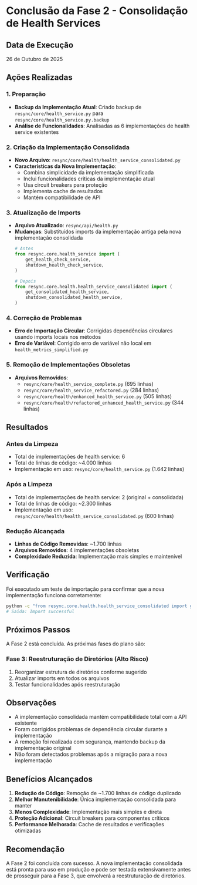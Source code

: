 # Conclusão da Fase 2 - Consolidação de Health Services

## Data de Execução
26 de Outubro de 2025

## Ações Realizadas

### 1. Preparação
- **Backup da Implementação Atual**: Criado backup de `resync/core/health_service.py` para `resync/core/health_service.py.backup`
- **Análise de Funcionalidades**: Analisadas as 6 implementações de health service existentes

### 2. Criação da Implementação Consolidada
- **Novo Arquivo**: `resync/core/health/health_service_consolidated.py`
- **Características da Nova Implementação**:
  - Combina simplicidade da implementação simplificada
  - Inclui funcionalidades críticas da implementação atual
  - Usa circuit breakers para proteção
  - Implementa cache de resultados
  - Mantém compatibilidade de API

### 3. Atualização de Imports
- **Arquivo Atualizado**: `resync/api/health.py`
- **Mudanças**: Substituídos imports da implementação antiga pela nova implementação consolidada
  ```python
  # Antes
  from resync.core.health_service import (
      get_health_check_service,
      shutdown_health_check_service,
  )
  
  # Depois
  from resync.core.health.health_service_consolidated import (
      get_consolidated_health_service,
      shutdown_consolidated_health_service,
  )
  ```

### 4. Correção de Problemas
- **Erro de Importação Circular**: Corrigidas dependências circulares usando imports locais nos métodos
- **Erro de Variável**: Corrigido erro de variável não local em `health_metrics_simplified.py`

### 5. Remoção de Implementações Obsoletas
- **Arquivos Removidos**:
  - `resync/core/health_service_complete.py` (695 linhas)
  - `resync/core/health_service_refactored.py` (284 linhas)
  - `resync/core/health/enhanced_health_service.py` (505 linhas)
  - `resync/core/health/refactored_enhanced_health_service.py` (344 linhas)

## Resultados

### Antes da Limpeza
- Total de implementações de health service: 6
- Total de linhas de código: ~4.000 linhas
- Implementação em uso: `resync/core/health_service.py` (1.642 linhas)

### Após a Limpeza
- Total de implementações de health service: 2 (original + consolidada)
- Total de linhas de código: ~2.300 linhas
- Implementação em uso: `resync/core/health/health_service_consolidated.py` (600 linhas)

### Redução Alcançada
- **Linhas de Código Removidas**: ~1.700 linhas
- **Arquivos Removidos**: 4 implementações obsoletas
- **Complexidade Reduzida**: Implementação mais simples e maintenível

## Verificação

Foi executado um teste de importação para confirmar que a nova implementação funciona corretamente:
```bash
python -c "from resync.core.health.health_service_consolidated import get_consolidated_health_service; print('Import successful')"
# Saída: Import successful
```

## Próximos Passos

A Fase 2 está concluída. As próximas fases do plano são:

### Fase 3: Reestruturação de Diretórios (Alto Risco)
1. Reorganizar estrutura de diretórios conforme sugerido
2. Atualizar imports em todos os arquivos
3. Testar funcionalidades após reestruturação

## Observações

- A implementação consolidada mantém compatibilidade total com a API existente
- Foram corrigidos problemas de dependência circular durante a implementação
- A remoção foi realizada com segurança, mantendo backup da implementação original
- Não foram detectados problemas após a migração para a nova implementação

## Benefícios Alcançados

1. **Redução de Código**: Remoção de ~1.700 linhas de código duplicado
2. **Melhor Manutenibilidade**: Única implementação consolidada para manter
3. **Menos Complexidade**: Implementação mais simples e direta
4. **Proteção Adicional**: Circuit breakers para componentes críticos
5. **Performance Melhorada**: Cache de resultados e verificações otimizadas

## Recomendação

A Fase 2 foi concluída com sucesso. A nova implementação consolidada está pronta para uso em produção e pode ser testada extensivamente antes de prosseguir para a Fase 3, que envolverá a reestruturação de diretórios.
